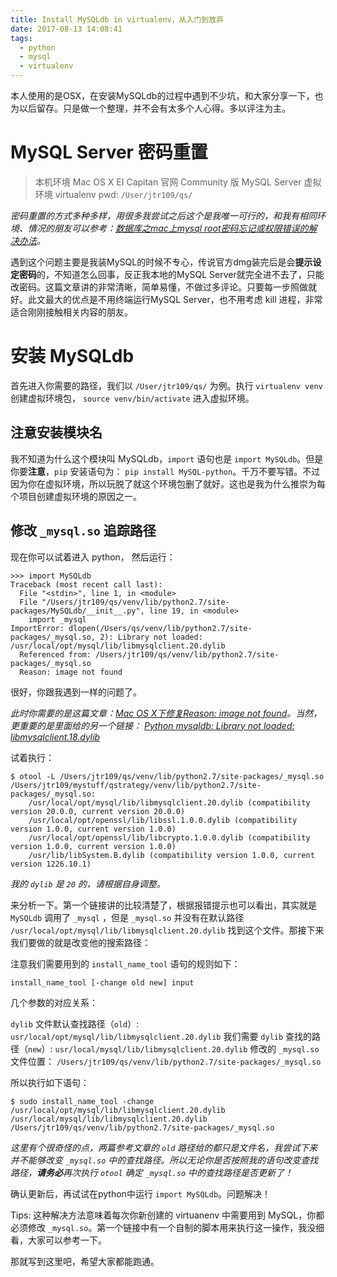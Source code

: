 ```yaml
---
title: Install MySQLdb in virtualenv，从入门到放弃
date: 2017-08-13 14:08:41
tags:
  - python
  - mysql
  - virtualenv
---
```


本人使用的是OSX，在安装MySQLdb的过程中遇到不少坑，和大家分享一下，也为以后留存。只是做一个整理，并不会有太多个人心得。多以评注为主。

# MySQL Server 密码重置

> 本机环境
> Mac OS X EI Capitan
> 官网 Community 版 MySQL Server
> 虚拟环境 virtualenv
> pwd: `/User/jtr109/qs/`

_密码重置的方式多种多样，用很多我尝试之后这个是我唯一可行的，和我有相同环境、情况的朋友可以参考：[数据库之mac上mysql root密码忘记或权限错误的解决办法](http://blog.csdn.net/u014410695/article/details/50630233)。_

遇到这个问题主要是我装MySQL的时候不专心，传说官方dmg装完后是会**提示设定密码**的，不知道怎么回事，反正我本地的MySQL Server就完全进不去了，只能改密码。这篇文章讲的非常清晰，简单易懂，不做过多评论。只要每一步照做就好。此文最大的优点是不用终端运行MySQL Server，也不用考虑 kill 进程，非常适合刚刚接触相关内容的朋友。

# 安装 MySQLdb

首先进入你需要的路径，我们以 `/User/jtr109/qs/` 为例。执行 `virtualenv venv` 创建虚拟环境包， `source venv/bin/activate` 进入虚拟环境。

## 注意安装模块名

我不知道为什么这个模块叫 MySQLdb，`import` 语句也是 `import MySQLdb`。但是你要**注意**，`pip` 安装语句为： `pip install MySQL-python`。千万不要写错。不过因为你在虚拟环境，所以玩脱了就这个环境包删了就好。这也是我为什么推崇为每个项目创建虚拟环境的原因之一。

## 修改 `_mysql.so` 追踪路径

现在你可以试着进入 python， 然后运行：

    >>> import MySQLdb
    Traceback (most recent call last):
      File "<stdin>", line 1, in <module>
      File "/Users/jtr109/qs/venv/lib/python2.7/site-packages/MySQLdb/__init__.py", line 19, in <module>
        import _mysql
    ImportError: dlopen(/Users/qs/venv/lib/python2.7/site-packages/_mysql.so, 2): Library not loaded: /usr/local/opt/mysql/lib/libmysqlclient.20.dylib
      Referenced from: /Users/jtr109/qs/venv/lib/python2.7/site-packages/_mysql.so
      Reason: image not found

很好，你跟我遇到一样的问题了。

_此时你需要的是这篇文章：[Mac OS X下修复Reason: image not found](http://www.jianshu.com/p/e196d25a8e31)。当然，更重要的是里面给的另一个链接： [Python mysqldb: Library not loaded: libmysqlclient.18.dylib](http://stackoverflow.com/a/13421926)_

试着执行：

    $ otool -L /Users/jtr109/qs/venv/lib/python2.7/site-packages/_mysql.so
    /Users/jtr109/mystuff/qstrategy/venv/lib/python2.7/site-packages/_mysql.so:
        /usr/local/opt/mysql/lib/libmysqlclient.20.dylib (compatibility version 20.0.0, current version 20.0.0)
        /usr/local/opt/openssl/lib/libssl.1.0.0.dylib (compatibility version 1.0.0, current version 1.0.0)
        /usr/local/opt/openssl/lib/libcrypto.1.0.0.dylib (compatibility version 1.0.0, current version 1.0.0)
        /usr/lib/libSystem.B.dylib (compatibility version 1.0.0, current version 1226.10.1)

_我的 `dylib` 是 `20` 的，请根据自身调整。_

来分析一下。第一个链接讲的比较清楚了，根据报错提示也可以看出，其实就是 `MySQLdb` 调用了 `_mysql` ，但是 `_mysql.so` 并没有在默认路径 `/usr/local/opt/mysql/lib/libmysqlclient.20.dylib` 找到这个文件。那接下来我们要做的就是改变他的搜索路径：

注意我们需要用到的 `install_name_tool` 语句的规则如下：

    install_name_tool [-change old new] input

几个参数的对应关系：

`dylib` 文件默认查找路径（`old`）: `usr/local/opt/mysql/lib/libmysqlclient.20.dylib`
我们需要 `dylib` 查找的路径（`new`）: `usr/local/mysql/lib/libmysqlclient.20.dylib`
修改的 `_mysql.so` 文件位置： `/Users/jtr109/qs/venv/lib/python2.7/site-packages/_mysql.so`

所以执行如下语句：

    $ sudo install_name_tool -change /usr/local/opt/mysql/lib/libmysqlclient.20.dylib /usr/local/mysql/lib/libmysqlclient.20.dylib /Users/jtr109/qs/venv/lib/python2.7/site-packages/_mysql.so

_这里有个很奇怪的点，两篇参考文章的 `old` 路径给的都只是文件名，我尝试下来并不能够改变 `_mysql.so` 中的查找路径。所以无论你是否按照我的语句改变查找路径，**请务必**再次执行 `otool` 确定 `_mysql.so` 中的查找路径是否更新了！_

确认更新后，再试试在python中运行 `import MySQLdb`。问题解决！

Tips: 这种解决方法意味着每次你新创建的 virtuanenv 中需要用到 MySQL，你都必须修改 `_mysql.so`。第一个链接中有一个自制的脚本用来执行这一操作，我没细看，大家可以参考一下。

那就写到这里吧，希望大家都能跑通。
